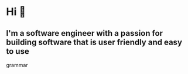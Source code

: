 <h1>Hi 👋</h1>
<h2>I'm a software engineer with a passion for building software that is user friendly and easy to use</h2>
grammar
